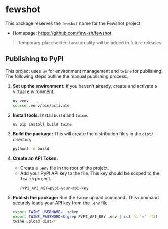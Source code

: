 # fewshot

This package reserves the `fewshot` name for the Fewshot project.

- Homepage: https://github.com/few-sh/fewshot

> Temporary placeholder: functionality will be added in future releases.

## Publishing to PyPI

This project uses `uv` for environment management and `twine` for publishing. The following steps outline the manual publishing process.

1.  **Set up the environment:**
    If you haven't already, create and activate a virtual environment.
    ```sh
    uv venv
    source .venv/bin/activate
    ```

2.  **Install tools:**
    Install `build` and `twine`.
    ```sh
    uv pip install build twine
    ```

3.  **Build the package:**
    This will create the distribution files in the `dist/` directory.
    ```sh
    python3 -m build
    ```

4.  **Create an API Token:**
    - Create a `.env` file in the root of the project.
    - Add your PyPI API key to the file. This key should be scoped to the `few-sh` project.
      ```
      PYPI_API_KEY=pypi-your-api-key
      ```

5.  **Publish the package:**
    Run the `twine` upload command. This command securely loads your API key from the `.env` file.
    ```sh
    export TWINE_USERNAME=__token__
    export TWINE_PASSWORD=$(grep PYPI_API_KEY .env | cut -d '=' -f2)
    twine upload dist/*
    ```
